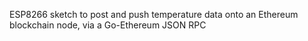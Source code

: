 ESP8266 sketch to post and push temperature data onto an Ethereum blockchain node, via a Go-Ethereum JSON RPC
